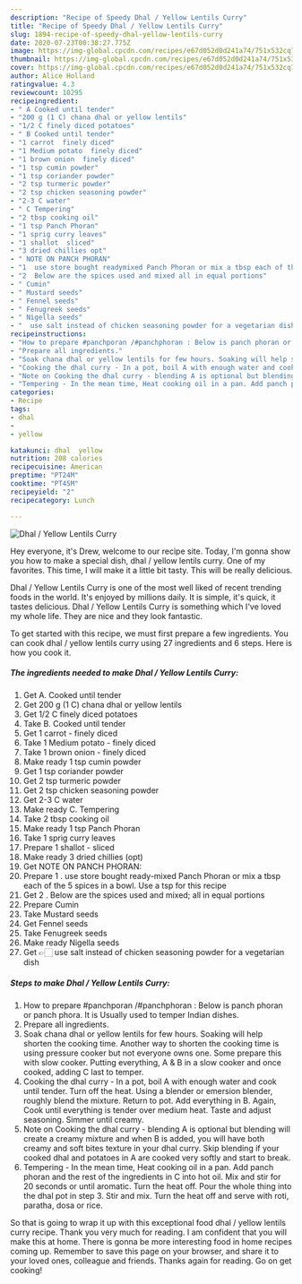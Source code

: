 ```yaml
---
description: "Recipe of Speedy Dhal / Yellow Lentils Curry"
title: "Recipe of Speedy Dhal / Yellow Lentils Curry"
slug: 1894-recipe-of-speedy-dhal-yellow-lentils-curry
date: 2020-07-23T00:38:27.775Z
image: https://img-global.cpcdn.com/recipes/e67d052d0d241a74/751x532cq70/dhal-yellow-lentils-curry-recipe-main-photo.jpg
thumbnail: https://img-global.cpcdn.com/recipes/e67d052d0d241a74/751x532cq70/dhal-yellow-lentils-curry-recipe-main-photo.jpg
cover: https://img-global.cpcdn.com/recipes/e67d052d0d241a74/751x532cq70/dhal-yellow-lentils-curry-recipe-main-photo.jpg
author: Alice Holland
ratingvalue: 4.3
reviewcount: 10295
recipeingredient:
- " A Cooked until tender"
- "200 g (1 C) chana dhal or yellow lentils"
- "1/2 C finely diced potatoes"
- " B Cooked until tender"
- "1 carrot  finely diced"
- "1 Medium potato  finely diced"
- "1 brown onion  finely diced"
- "1 tsp cumin powder"
- "1 tsp coriander powder"
- "2 tsp turmeric powder"
- "2 tsp chicken seasoning powder"
- "2-3 C water"
- " C Tempering"
- "2 tbsp cooking oil"
- "1 tsp Panch Phoran"
- "1 sprig curry leaves"
- "1 shallot  sliced"
- "3 dried chillies opt"
- " NOTE ON PANCH PHORAN"
- "1  use store bought readymixed Panch Phoran or mix a tbsp each of the 5 spices in a bowl Use a tsp for this recipe"
- "2  Below are the spices used and mixed all in equal portions"
- " Cumin"
- " Mustard seeds"
- " Fennel seeds"
- " Fenugreek seeds"
- " Nigella seeds"
- "  use salt instead of chicken seasoning powder for a vegetarian dish"
recipeinstructions:
- "How to prepare #panchporan /#panchphoran : Below is panch phoran or panch phora. It is Usually used to temper Indian dishes."
- "Prepare all ingredients."
- "Soak chana dhal or yellow lentils for few hours. Soaking will help shorten the cooking time. Another way to shorten the cooking time is using pressure cooker but not everyone owns one. Some prepare this with slow cooker. Putting everything, A &amp; B in a slow cooker and once cooked, adding C last to temper."
- "Cooking the dhal curry - In a pot, boil A with enough water and cook until tender. Turn off the heat. Using a blender or emersion blender, roughly blend the mixture. Return to pot. Add everything in B. Again, Cook until everything is tender over medium heat. Taste and adjust seasoning. Simmer until creamy."
- "Note on Cooking the dhal curry - blending A is optional but blending will create a creamy mixture and when B is added, you will have both creamy and soft bites texture in your dhal curry. Skip blending if your cooked dhal and potatoes in A are cooked very softly and start to break."
- "Tempering - In the mean time, Heat cooking oil in a pan. Add panch phoran and the rest of the ingredients in C into hot oil. Mix and stir for 20 seconds or until aromatic. Turn the heat off. Pour the whole thing into the dhal pot in step 3. Stir and mix. Turn the heat off and serve with roti, paratha, dosa or rice."
categories:
- Recipe
tags:
- dhal
- 
- yellow

katakunci: dhal  yellow 
nutrition: 208 calories
recipecuisine: American
preptime: "PT24M"
cooktime: "PT45M"
recipeyield: "2"
recipecategory: Lunch

---
```



![Dhal / Yellow Lentils Curry](https://img-global.cpcdn.com/recipes/e67d052d0d241a74/751x532cq70/dhal-yellow-lentils-curry-recipe-main-photo.jpg)

Hey everyone, it's Drew, welcome to our recipe site. Today, I'm gonna show you how to make a special dish, dhal / yellow lentils curry. One of my favorites. This time, I will make it a little bit tasty. This will be really delicious.



Dhal / Yellow Lentils Curry is one of the most well liked of recent trending foods in the world. It's enjoyed by millions daily. It is simple, it's quick, it tastes delicious. Dhal / Yellow Lentils Curry is something which I've loved my whole life. They are nice and they look fantastic.


To get started with this recipe, we must first prepare a few ingredients. You can cook dhal / yellow lentils curry using 27 ingredients and 6 steps. Here is how you cook it.

<!--inarticleads1-->

##### The ingredients needed to make Dhal / Yellow Lentils Curry:

1. Get  A. Cooked until tender
1. Get 200 g (1 C) chana dhal or yellow lentils
1. Get 1/2 C finely diced potatoes
1. Take  B. Cooked until tender
1. Get 1 carrot - finely diced
1. Take 1 Medium potato - finely diced
1. Take 1 brown onion - finely diced
1. Make ready 1 tsp cumin powder
1. Get 1 tsp coriander powder
1. Get 2 tsp turmeric powder
1. Get 2 tsp chicken seasoning powder
1. Get 2-3 C water
1. Make ready  C. Tempering
1. Take 2 tbsp cooking oil
1. Make ready 1 tsp Panch Phoran
1. Take 1 sprig curry leaves
1. Prepare 1 shallot - sliced
1. Make ready 3 dried chillies (opt)
1. Get  NOTE ON PANCH PHORAN:
1. Prepare 1 . use store bought ready-mixed Panch Phoran or mix a tbsp each of the 5 spices in a bowl. Use a tsp for this recipe
1. Get 2 . Below are the spices used and mixed; all in equal portions
1. Prepare  Cumin
1. Take  Mustard seeds
1. Get  Fennel seeds
1. Take  Fenugreek seeds
1. Make ready  Nigella seeds
1. Get  👉🏻 use salt instead of chicken seasoning powder for a vegetarian dish




<!--inarticleads2-->

##### Steps to make Dhal / Yellow Lentils Curry:

1. How to prepare #panchporan /#panchphoran : Below is panch phoran or panch phora. It is Usually used to temper Indian dishes.
1. Prepare all ingredients.
1. Soak chana dhal or yellow lentils for few hours. Soaking will help shorten the cooking time. Another way to shorten the cooking time is using pressure cooker but not everyone owns one. Some prepare this with slow cooker. Putting everything, A &amp; B in a slow cooker and once cooked, adding C last to temper.
1. Cooking the dhal curry - In a pot, boil A with enough water and cook until tender. Turn off the heat. Using a blender or emersion blender, roughly blend the mixture. Return to pot. Add everything in B. Again, Cook until everything is tender over medium heat. Taste and adjust seasoning. Simmer until creamy.
1. Note on Cooking the dhal curry - blending A is optional but blending will create a creamy mixture and when B is added, you will have both creamy and soft bites texture in your dhal curry. Skip blending if your cooked dhal and potatoes in A are cooked very softly and start to break.
1. Tempering - In the mean time, Heat cooking oil in a pan. Add panch phoran and the rest of the ingredients in C into hot oil. Mix and stir for 20 seconds or until aromatic. Turn the heat off. Pour the whole thing into the dhal pot in step 3. Stir and mix. Turn the heat off and serve with roti, paratha, dosa or rice.




So that is going to wrap it up with this exceptional food dhal / yellow lentils curry recipe. Thank you very much for reading. I am confident that you will make this at home. There is gonna be more interesting food in home recipes coming up. Remember to save this page on your browser, and share it to your loved ones, colleague and friends. Thanks again for reading. Go on get cooking!
